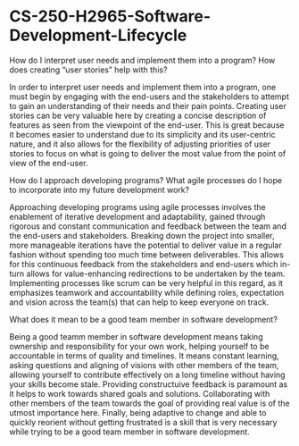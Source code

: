 # CS-250-H2965-Software-Development-Lifecycle

How do I interpret user needs and implement them into a program? How does creating “user stories” help with this?

In order to interpret user needs and implement them into a program, one must begin by engaging with the end-users and the stakeholders to attempt to gain an understanding of their needs and their pain points.  Creating user stories can be very valuable here by creating a concise description of features as seen from the viewpoint of the end-user.  This is great because it becomes easier to understand due to its simplicity and its user-centric nature, and it also allows for the flexibility of adjusting priorities of user stories to focus on what is going to deliver the most value from the point of view of the end-user.




How do I approach developing programs? What agile processes do I hope to incorporate into my future development work?

Approaching developing programs using agile processes involves the enablement of iterative development and adaptability, gained through rigorous and constant communication and feedback between the team and the end-users and stakeholders.  Breaking down the project into smaller, more manageable iterations have the potential to deliver value in a regular fashion without spending too much time between deliverables.  This allows for this continuous feedback from the stakeholders and end-users which in-turn allows for value-enhancing redirections to be undertaken by the team.  Implementing processes like scrum can be very helpful in this regard, as it emphasizes teamwork and accountability while defining roles, expectation and vision across the team(s) that can help to keep everyone on track.





What does it mean to be a good team member in software development?

Being a good teamm member in software development means taking ownership and responsibility for your own work, helping yourself to be accountable in terms of quality and timelines.  It means constant learning, asking questions and aligning of visions with other members of the team, allowing yourself to contribute effectively on a long timeline without having your skills become stale.  Providing constructuive feedback is paramount as it helps to work towards shared goals and solutions.  Collaborating with other members of the team towards the goal of providing real value is of the utmost importance here.  Finally, being adaptive to change and able to quickly reorient without getting frustrated is a skill that is very necessary while trying to be a good team member in software development.
